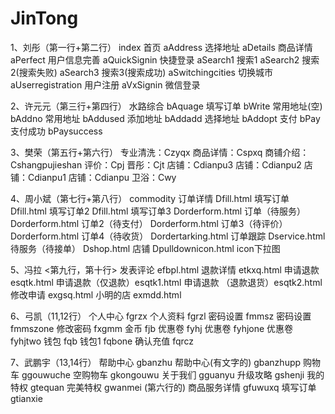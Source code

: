 # JinTong
1、刘彤（第一行+第二行）
    index   首页
    aAddress    选择地址
    aDetails    商品详情
    aPerfect    用户信息完善 
    aQuickSignin    快捷登录
    aSearch1    搜索1
    aSearch2    搜索2(搜索失败)
    aSearch3    搜索3(搜索成功)
    aSwitchingcities    切换城市
    aUserregistration   用户注册
    aVxSignin   微信登录

2、许元元（第三行+第四行）
    水路综合 bAquage
    填写订单 bWrite
    常用地址(空) bAddno
    常用地址 bAddused
    添加地址 bAddadd
    选择地址 bAddopt
    支付 bPay
    支付成功 bPaysuccess

3、樊荣（第五行+第六行）
    专业清洗：Czyqx
    商品详情：Cspxq
    商铺介绍：Cshangpujieshan
    评价：Cpj
    晋彤：Cjt
    店铺：Cdianpu3
    店铺：Cdianpu2
    店铺：Cdianpu1
    店铺：Cdianpu
    卫浴：Cwy

4、周小斌（第七行+第八行）
    commodity 订单详情
    Dfill.html 填写订单
    Dfill.html 填写订单2
    Dfill.html 填写订单3
    Dorderform.html 订单（待服务）
    Dorderform.html 订单2（待支付）
    Dorderform.html 订单3（待评价）
    Dorderform.html 订单4（待收货）
    Dordertarking.html 订单跟踪
    Dservice.html 待服务（待接单）
    Dshop.html 店铺
    Dpulldownicon.html  icon下拉图

5、冯拉   <第九行，第十行>
    发表评论 efbpl.html
    退款详情 etkxq.html
    申请退款 esqtk.html
    申请退款（仅退款）esqtk1.html
    申请退款 （退款退货）esqtk2.html
    修改申请 exgsq.html
    小明的店 exmdd.html

6、弓凯（11,12行）
    个人中心 fgrzx
    个人资料 fgrzl
    密码设置 fmmsz
    密码设置 fmmszone
    修改密码 fxgmm
    金币 fjb
    优惠卷 fyhj
    优惠卷 fyhjone
    优惠卷 fyhjtwo
    钱包 fqb
    钱包1 fqbone
    确认充值 fqrcz

7、武鹏宇（13,14行）
    帮助中心 gbanzhu
    帮助中心(有文字的) gbanzhupp
    购物车 ggouwuche
    空购物车 gkongouwu
    关于我们 gguanyu
    升级攻略 gshenji
    我的特权 gtequan
    完美特权 gwanmei
(第六行的)
    商品服务详情 gfuwuxq
    填写订单 gtianxie